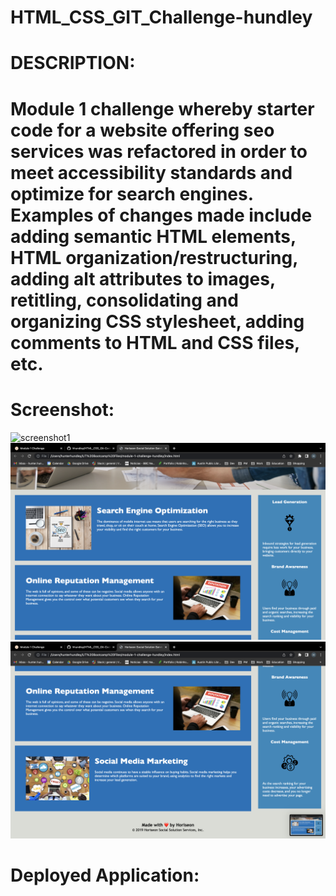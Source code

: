 # HTML_CSS_GIT_Challenge-hundley
#
#
# DESCRIPTION:
#   Module 1 challenge whereby starter code for a website offering seo services was refactored in order to meet accessibility standards and optimize for search engines. Examples of changes made include adding semantic HTML elements, HTML organization/restructuring, adding alt attributes to images, retitling, consolidating and organizing CSS stylesheet, adding comments to HTML and CSS files, etc.
#
#
# Screenshot:
![screenshot1](/assets/images/Screen%20Shot%202022-06-24%20at%2011.03.28%20AM.png "1")
![screenshot1](/assets/images/Screen%20Shot%202022-06-24%20at%2011.03.44%20AM.png "2")
![screenshot1](/assets/images/Screen%20Shot%202022-06-24%20at%2011.03.49%20AM.png "3")
#
#
# Deployed Application:
